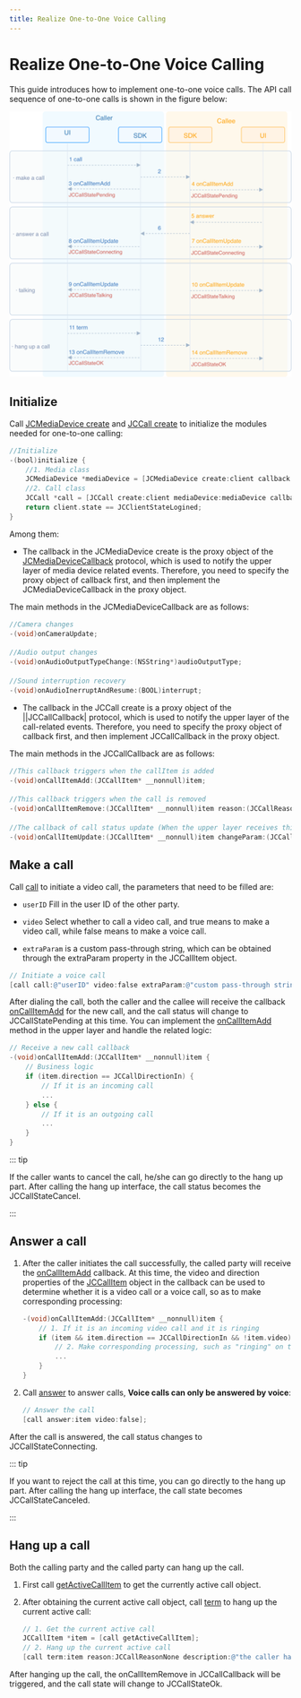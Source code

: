 ```yaml
---
title: Realize One-to-One Voice Calling
---
```

# Realize One-to-One Voice Calling

This guide introduces how to implement one-to-one voice calls. The API
call sequence of one-to-one calls is shown in the figure below:

![../../../../\_images_en/1-1workflowios.png](../../../../_images_en/1-1workflowios.png)

## Initialize

Call [JCMediaDevice
create](/portal/reference/V2.1/ios/Classes/JCMediaDevice.html#//api/name/create:callback:)
and [JCCall
create](/portal/reference/V2.1/ios/Classes/JCCall.html#//api/name/create:mediaDevice:callback:)
to initialize the modules needed for one-to-one calling:

``````objectivec
//Initialize
-(bool)initialize {
    //1. Media class
    JCMediaDevice *mediaDevice = [JCMediaDevice create:client callback:self];
    //2. Call class
    JCCall *call = [JCCall create:client mediaDevice:mediaDevice callback:self];
    return client.state == JCClientStateLogined;
}
``````

Among them:

- The callback in the JCMediaDevice create is the proxy object of the
    [JCMediaDeviceCallback](/portal/reference/V2.1/ios/Protocols/JCMediaDeviceCallback.html)
    protocol, which is used to notify the upper layer of media device
    related events. Therefore, you need to specify the proxy object of
    callback first, and then implement the JCMediaDeviceCallback in the
    proxy object.

The main methods in the JCMediaDeviceCallback are as follows:

``````objectivec
//Camera changes
-(void)onCameraUpdate;

//Audio output changes
-(void)onAudioOutputTypeChange:(NSString*)audioOutputType;

//Sound interruption recovery
-(void)onAudioInerruptAndResume:(BOOL)interrupt;
``````

- The callback in the JCCall create is a proxy object of the
    ||JCCallCallback| protocol, which is used to notify the upper layer
    of the call-related events. Therefore, you need to specify the proxy
    object of callback first, and then implement JCCallCallback in the
    proxy object.

The main methods in the JCCallCallback are as follows:

``````objectivec
//This callback triggers when the callItem is added
-(void)onCallItemAdd:(JCCallItem* __nonnull)item;

//This callback triggers when the call is removed
-(void)onCallItemRemove:(JCCallItem* __nonnull)item reason:(JCCallReason)reason description:(NSString * __nullable)description;

//The callback of call status update (When the upper layer receives this callback, you can obtain all the information and status of the call according to the JCCallItem object, thereby updating the call related UI)
-(void)onCallItemUpdate:(JCCallItem* __nonnull)item changeParam:(JCCallChangeParam * __nullable)changeParam;
``````

## Make a call

Call
[call](/portal/reference/V2.1/ios/Classes/JCCall.html#//api/name/call:video:extraParam:)
to initiate a video call, the parameters that need to be filled are:

- `userID` Fill in the user ID of the other party.

- `video` Select whether to call a video call, and true means to make
    a video call, while false means to make a voice call.

- `extraParam` is a custom pass-through string, which can be obtained
    through the extraParam property in the JCCallItem object.

``````objectivec
// Initiate a voice call
[call call:@"userID" video:false extraParam:@"custom pass-through string"];
``````

After dialing the call, both the caller and the callee will receive the
callback
[onCallItemAdd](/portal/reference/V2.1/ios/Protocols/JCCallCallback.html#//api/name/onCallItemAdd:)
for the new call, and the call status will change to JCCallStatePending
at this time. You can implement the
[onCallItemAdd](/portal/reference/V2.1/ios/Protocols/JCCallCallback.html#//api/name/onCallItemAdd:)
method in the upper layer and handle the related logic:

``````objectivec
// Receive a new call callback
-(void)onCallItemAdd:(JCCallItem* __nonnull)item {
    // Business logic
    if (item.direction == JCCallDirectionIn) {
        // If it is an incoming call
        ...
    } else {
        // If it is an outgoing call
        ...
    }
}
``````

::: tip

If the caller wants to cancel the call, he/she can go directly to the
hang up part. After calling the hang up interface, the call status
becomes the JCCallStateCancel.

:::

## Answer a call

1. After the caller initiates the call successfully, the called party
    will receive the
    [onCallItemAdd](/portal/reference/V2.1/ios/Protocols/JCCallCallback.html#//api/name/onCallItemAdd:)
    callback. At this time, the video and direction properties of the
    [JCCallItem](/portal/reference/V2.1/ios/Classes/JCCallItem.html)
    object in the callback can be used to determine whether it is a
    video call or a voice call, so as to make corresponding processing:

    ``````objectivec
    -(void)onCallItemAdd:(JCCallItem* __nonnull)item {
        // 1. If it is an incoming video call and it is ringing
        if (item && item.direction == JCCallDirectionIn && !item.video) {
            // 2. Make corresponding processing, such as "ringing" on the interface
            ...
        }
    }
    ``````

2. Call
    [answer](/portal/reference/V2.1/ios/Classes/JCCall.html#//api/name/answer:video:)
    to answer calls, **Voice calls can only be answered by voice**:

    ``````objectivec
    // Answer the call
    [call answer:item video:false];
    ``````

After the call is answered, the call status changes to
JCCallStateConnecting.

::: tip

If you want to reject the call at this time, you can go directly to the
hang up part. After calling the hang up interface, the call state
becomes JCCallStateCanceled.

:::

## Hang up a call

Both the calling party and the called party can hang up the call.

1. First call
    [getActiveCallItem](/portal/reference/V2.1/ios/Classes/JCCall.html#//api/name/getActiveCallItem)
    to get the currently active call object.

2. After obtaining the current active call object, call
    [term](/portal/reference/V2.1/ios/Classes/JCCall.html#//api/name/term:reason:description:)
    to hang up the current active call:

    ``````objectivec
    // 1. Get the current active call
    JCCallItem *item = [call getActiveCallItem];
    // 2. Hang up the current active call
    [call term:item reason:JCCallReasonNone description:@"the caller hangs up"];
    ``````

After hanging up the call, the onCallItemRemove in JCCallCallback will
be triggered, and the call state will change to JCCallStateOk.
